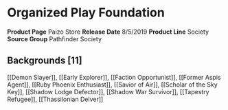 ﻿---
id: '38'
name: Organized Play Foundation
rarity: Common
source: null
trait: null
type: Source

---
# Organized Play Foundation

**Product Page** Paizo Store
**Release Date** 8/5/2019
**Product Line** Society
**Source Group** Pathfinder Society

## Backgrounds [11]

[[Demon Slayer]], [[Early Explorer]], [[Faction Opportunist]], [[Former Aspis Agent]], [[Ruby Phoenix Enthusiast]], [[Savior of Air]], [[Scholar of the Sky Key]], [[Shadow Lodge Defector]], [[Shadow War Survivor]], [[Tapestry Refugee]], [[Thassilonian Delver]]